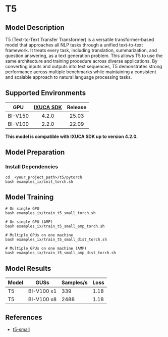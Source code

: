 # T5

## Model Description

T5 (Text-to-Text Transfer Transformer) is a versatile transformer-based model that approaches all NLP tasks through a
unified text-to-text framework. It treats every task, including translation, summarization, and question answering, as a
text generation problem. This allows T5 to use the same architecture and training procedure across diverse applications.
By converting inputs and outputs into text sequences, T5 demonstrates strong performance across multiple benchmarks
while maintaining a consistent and scalable approach to natural language processing tasks.

## Supported Environments

| GPU    | [IXUCA SDK](https://gitee.com/deep-spark/deepspark#%E5%A4%A9%E6%95%B0%E6%99%BA%E7%AE%97%E8%BD%AF%E4%BB%B6%E6%A0%88-ixuca) | Release |
| :----: | :----: | :----: |
| BI-V150 | 4.2.0     |  25.03  |
| BI-V100 | 2.2.0     |  22.09  |

**This model is compatible with IXUCA SDK up to version 4.2.0.**

## Model Preparation

### Install Dependencies

``` shell
cd  <your_project_path>/t5/pytorch
bash examples_ix/init_torch.sh
```

## Model Training

``` shell
# On single GPU
bash examples_ix/train_t5_small_torch.sh

# On single GPU (AMP)
bash examples_ix/train_t5_small_amp_torch.sh

# Multiple GPUs on one machine
bash examples_ix/train_t5_small_dist_torch.sh

# Multiple GPUs on one machine (AMP)
bash examples_ix/train_t5_small_amp_dist_torch.sh
```

## Model Results

| Model | GUSs       | Samples/s | Loss |
|-------|------------|-----------|------|
| T5    | BI-V100 x1 | 339       | 1.18 |
| T5    | BI-V100 x8 | 2488      | 1.18 |

## References

- [t5-small](https://huggingface.co/google-t5/t5-small)
